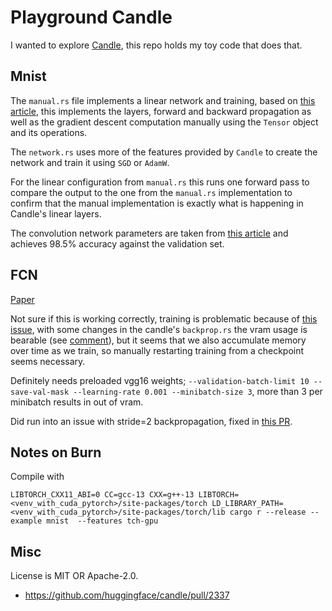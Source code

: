 # Playground Candle

I wanted to explore [Candle](https://github.com/huggingface/candle), this repo holds my toy code that does that.

## Mnist

The `manual.rs` file implements a linear network and training, based on [this article][mnist_stepbystep], this implements the layers, forward and backward propagation as well as the gradient descent computation manually using the `Tensor` object and its operations.

The `network.rs` uses more of the features provided by `Candle` to create the network and train it using `SGD` or `AdamW`.

For the linear configuration from `manual.rs` this runs one forward pass to compare the output to the one from the `manual.rs` implementation to confirm that the manual implementation is exactly what is happening in Candle's linear layers.

The convolution network parameters are taken from [this article][convolution_mnist] and achieves 98.5% accuracy against the validation set.

[mnist_stepbystep]: https://medium.com/@koushikkushal95/mnist-hand-written-digit-classification-using-neural-network-from-scratch-54da85712a06
[convolution_mnist]: https://machinelearningmastery.com/how-to-develop-a-convolutional-neural-network-from-scratch-for-mnist-handwritten-digit-classification/

## FCN

[Paper](https://arxiv.org/pdf/1411.4038)

Not sure if this is working correctly, training is problematic because of [this issue](https://github.com/huggingface/candle/issues/1241), with some changes in the candle's `backprop.rs` the vram usage is bearable (see [comment](https://github.com/huggingface/candle/issues/1241#issuecomment-2254229442)), but it seems that we also accumulate memory over time as we train, so manually restarting training from a checkpoint seems necessary.

Definitely needs preloaded vgg16 weights; `--validation-batch-limit 10 --save-val-mask --learning-rate 0.001 --minibatch-size 3`, more than 3 per minibatch results in out of vram.

Did run into an issue with stride=2 backpropagation, fixed in [this PR](https://github.com/huggingface/candle/pull/2337).

## Notes on Burn

Compile with
```
LIBTORCH_CXX11_ABI=0 CC=gcc-13 CXX=g++-13 LIBTORCH=<venv_with_cuda_pytorch>/site-packages/torch LD_LIBRARY_PATH=<venv_with_cuda_pytorch>/site-packages/torch/lib cargo r --release --example mnist  --features tch-gpu
```


## Misc
License is MIT OR Apache-2.0.

- https://github.com/huggingface/candle/pull/2337

